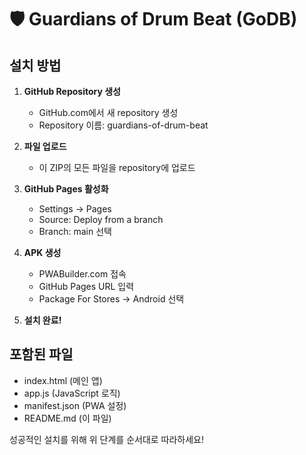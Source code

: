 # 🛡️ Guardians of Drum Beat (GoDB)

## 설치 방법

1. **GitHub Repository 생성**
   - GitHub.com에서 새 repository 생성
   - Repository 이름: guardians-of-drum-beat

2. **파일 업로드**
   - 이 ZIP의 모든 파일을 repository에 업로드

3. **GitHub Pages 활성화**
   - Settings → Pages
   - Source: Deploy from a branch
   - Branch: main 선택

4. **APK 생성**
   - PWABuilder.com 접속
   - GitHub Pages URL 입력
   - Package For Stores → Android 선택

5. **설치 완료!**

## 포함된 파일
- index.html (메인 앱)
- app.js (JavaScript 로직)
- manifest.json (PWA 설정)
- README.md (이 파일)

성공적인 설치를 위해 위 단계를 순서대로 따라하세요!

